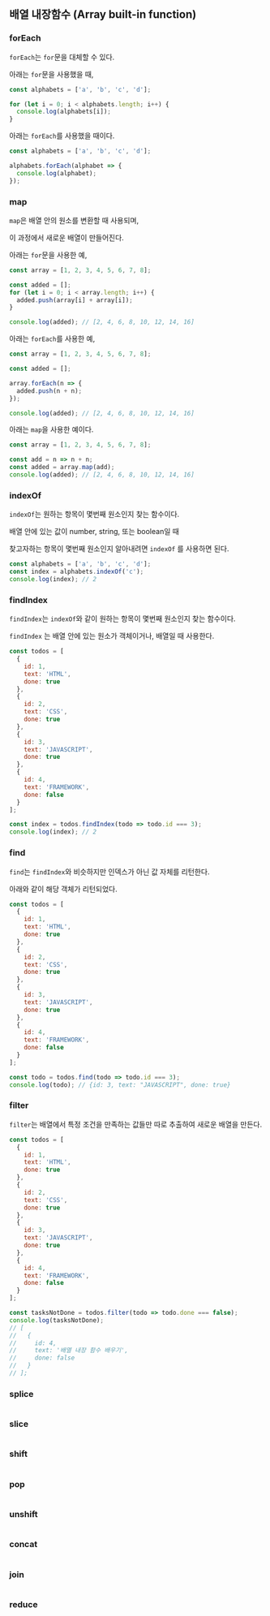 
## 배열 내장함수 (Array built-in function)

### forEach

`forEach`는 `for`문을 대체할 수 있다.

아래는 `for`문을 사용했을 때,
```javascript
const alphabets = ['a', 'b', 'c', 'd'];

for (let i = 0; i < alphabets.length; i++) {
  console.log(alphabets[i]);
}
```

아래는 `forEach`를 사용했을 때이다.
```javascript
const alphabets = ['a', 'b', 'c', 'd'];

alphabets.forEach(alphabet => {
  console.log(alphabet);
});

```

### map

`map`은 배열 안의 원소를 변환할 때 사용되며,

이 과정에서 새로운 배열이 만들어진다.

아래는 `for`문을 사용한 예,
```javascript
const array = [1, 2, 3, 4, 5, 6, 7, 8];

const added = [];
for (let i = 0; i < array.length; i++) {
  added.push(array[i] + array[i]);
}

console.log(added); // [2, 4, 6, 8, 10, 12, 14, 16]
```

아래는 `forEach`를 사용한 예,
```javascript
const array = [1, 2, 3, 4, 5, 6, 7, 8];

const added = [];

array.forEach(n => {
  added.push(n + n);
});

console.log(added); // [2, 4, 6, 8, 10, 12, 14, 16]
```

아래는 `map`을 사용한 예이다.
```javascript
const array = [1, 2, 3, 4, 5, 6, 7, 8];

const add = n => n + n;
const added = array.map(add);
console.log(added); // [2, 4, 6, 8, 10, 12, 14, 16]
```

### indexOf

`indexOf`는 원하는 항목이 몇번째 원소인지 찾는 함수이다.

배열 안에 있는 값이 number, string, 또는 boolean일 때

찾고자하는 항목이 몇번째 원소인지 알아내려면 `indexOf` 를 사용하면 된다.

```javascript
const alphabets = ['a', 'b', 'c', 'd'];
const index = alphabets.indexOf('c');
console.log(index); // 2
```

### findIndex

`findIndex`는 `indexOf`와 같이 원하는 항목이 몇번째 원소인지 찾는 함수이다.

`findIndex` 는 배열 안에 있는 원소가 객체이거나, 배열일 때 사용한다.

```javascript
const todos = [
  {
    id: 1,
    text: 'HTML',
    done: true
  },
  {
    id: 2,
    text: 'CSS',
    done: true
  },
  {
    id: 3,
    text: 'JAVASCRIPT',
    done: true
  },
  {
    id: 4,
    text: 'FRAMEWORK',
    done: false
  }
];

const index = todos.findIndex(todo => todo.id === 3);
console.log(index); // 2
```

### find

`find`는 `findIndex`와 비슷하지만 인덱스가 아닌 값 자체를 리턴한다.

아래와 같이 해당 객체가 리턴되었다.
```javascript
const todos = [
  {
    id: 1,
    text: 'HTML',
    done: true
  },
  {
    id: 2,
    text: 'CSS',
    done: true
  },
  {
    id: 3,
    text: 'JAVASCRIPT',
    done: true
  },
  {
    id: 4,
    text: 'FRAMEWORK',
    done: false
  }
];

const todo = todos.find(todo => todo.id === 3);
console.log(todo); // {id: 3, text: "JAVASCRIPT", done: true}
```

### filter

`filter`는 배열에서 특정 조건을 만족하는 값들만 따로 추출하여 새로운 배열을 만든다.

```javascript
const todos = [
  {
    id: 1,
    text: 'HTML',
    done: true
  },
  {
    id: 2,
    text: 'CSS',
    done: true
  },
  {
    id: 3,
    text: 'JAVASCRIPT',
    done: true
  },
  {
    id: 4,
    text: 'FRAMEWORK',
    done: false
  }
];

const tasksNotDone = todos.filter(todo => todo.done === false);
console.log(tasksNotDone);
// [
//   {
//     id: 4,
//     text: '배열 내장 함수 배우기',
//     done: false
//   }
// ];
```

### splice

```javascript
```
### slice

```javascript
```
### shift

```javascript
```
### pop

```javascript
```
### unshift

```javascript
```
### concat

```javascript
```
### join

```javascript
```
### reduce

```javascript
```